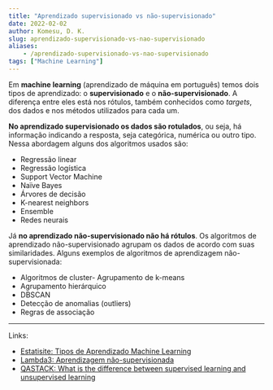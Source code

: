 ```yaml
---
title: "Aprendizado supervisionado vs não-supervisionado"
date: 2022-02-02
author: Komesu, D. K.
slug: aprendizado-supervisionado-vs-nao-supervisionado
aliases:
    - /aprendizado-supervisionado-vs-nao-supervisionado
tags: ["Machine Learning"]
---
```


Em **machine learning** (aprendizado de máquina em português) temos dois tipos de aprendizado: o **supervisionado** e o **não-supervisionado**. A diferença entre eles está nos rótulos, também conhecidos como *targets*, dos dados e nos métodos utilizados para cada um.

<!--more-->

**No aprendizado supervisionado os dados são rotulados**, ou seja, há informação indicando a resposta, seja categórica, numérica ou outro tipo. Nessa abordagem alguns dos algoritmos usados são:

- Regressão linear
- Regressão logística
- Support Vector Machine
- Naïve Bayes
- Árvores de decisão
- K-nearest neighbors
- Ensemble
- Redes neurais

Já **no aprendizado não-supervisionado não há rótulos**. Os algoritmos de aprendizado não-supervisionado agrupam os dados de acordo com suas similaridades. Alguns exemplos de algoritmos de aprendizagem não-supervisionada:

- Algoritmos de cluster- Agrupamento de k-means
- Agrupamento hierárquico
- DBSCAN
- Detecção de anomalias (outliers)
- Regras de associação

---

Links:

- [Estatisite: Tipos de Aprendizado Machine Learning](https://estatsite.com.br/2021/11/22/tipos-de-aprendizado-machine-learning/)
- [Lambda3: Aprendizagem não-supervisionada](https://www.lambda3.com.br/2020/03/aprendizagem-nao-supervisionada/)
- [QASTACK: What is the difference between supervised learning and unsupervised learning](https://qastack.com.br/programming/1832076/what-is-the-difference-between-supervised-learning-and-unsupervised-learning)
